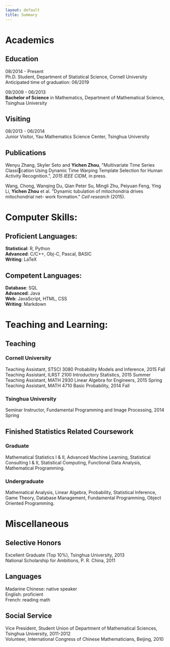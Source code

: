 ```yaml
---
layout: default
title: Summary
---
```


Academics
==========

Education
----------
08/2014 - Present  
Ph.D. Student, Department of Statistical Science, Cornell University  
Anticipated time of graduation: 06/2019

09/2009 - 06/2013  
**Bachelor of Science** in Mathematics, Department of Mathematical Science, Tsinghua University
  
Visiting
----------
08/2013 - 06/2014  
Junior Visitor, Yau Mathematics Science Center, Tsinghua University

Publications
----------

Wenyu Zhang, Skyler Seto and **Yichen Zhou**, "Multivariate Time Series Classication
Using Dynamic Time Warping Template Selection for Human Activity Recognition.",
*2015 IEEE CIDM*, in press.  

Wang, Chong, Wanqing Du, Qian Peter Su, Mingli Zhu, Peiyuan Feng, Ying Li,
**Yichen Zhou** et al. "Dynamic tubulation of mitochondria drives mitochondrial net-
work formation." *Cell research* (2015).  

Computer Skills:
==========

Proficient Languages: 
----------

**Statistical**: R, Python  
**Advanced**: C/C++, Obj-C, Pascal, BASIC   
**Writing**: LaTeX    

Competent Languages: 
----------

**Database**: SQL   
**Advanced**: Java  
**Web**: JavaScript, HTML, CSS   
**Writing**: Markdown  

Teaching and Learning:
=========

Teaching
----------

### Cornell University
Teaching Assistant, STSCI 3080 Probability Models and Inference, 2015 Fall  
Teaching Assistant, ILRST 2100 Introductory Statistics, 2015 Summer  
Teaching Assistant, MATH 2930 Linear Algebra for Engineers, 2015 Spring  
Teaching Assistant, MATH 4710 Basic Probability, 2014 Fall  

### Tsinghua University  
Seminar Instructor, Fundamental Programming and Image Processing, 2014 Spring  

Finished Statistics Related Coursework
---------

### Graduate

Mathematical Statistics I & II, Advanced Machine Learning, Statistical Consulting I & II, Statistical Computing, Functional Data Analysis, Mathematical Programming.

### Undergraduate

Mathematical Analysis, Linear Algebra, Probability, Statistical Inference, Game Theory, Database Management, Fundamental Programming, Object Oriented Programming.

Miscellaneous
=========

Selective Honors
---------

Excellent Graduate (Top 10%), Tsinghua University, 2013  
National Scholarship for Ambitions, P. R. China, 2011


Languages
---------

Madarine Chinese: native speaker  
English: proficient  
French: reading math  


Social Service
---------
Vice President, Student Union of Department of Mathematical Sciences, Tsinghua University, 2011-2012  
Volunteer, International Congress of Chinese Mathematicians, Beijing, 2010
